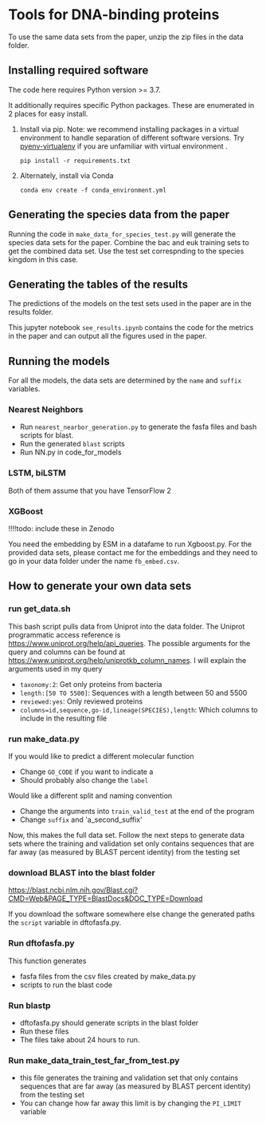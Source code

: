 # Tools for DNA-binding proteins

To use the same data sets from the paper, unzip the zip files in the data folder. 

## Installing required software

The code here requires Python version >= 3.7. 

It additionally requires specific Python packages. These are enumerated in 2 places for easy install.
 
1) Install via pip. Note: we recommend installing packages in a virtual environment to handle separation of different software versions. Try [pyenv-virtualenv](https://github.com/pyenv/pyenv-virtualenv) if you are unfamiliar with virtual environment .
    
    `pip install -r requirements.txt`
    
2) Alternately, install via Conda

    `conda env create -f conda_environment.yml`


## Generating the species data from the paper
Running the code in `make_data_for_species_test.py` will generate the species data sets for the paper. Combine the bac and euk training sets to get the combined data set. Use the test set correspnding to the species kingdom in this case. 

## Generating the tables of the results
The predictions of the models on the test sets used in the paper are in the results folder. 

This jupyter notebook `see_results.ipynb` contains the code for the metrics in the paper and can output all the figures used in the paper.

## Running the models
For all the models, the data sets are determined by the `name` and `suffix` variables. 

### Nearest Neighbors 
- Run `nearest_nearbor_generation.py` to generate the fasfa files and bash scripts for blast. 
- Run the generated `blast` scripts
- Run NN.py in code_for_models

### LSTM, biLSTM
Both of them assume that you have TensorFlow 2 

### XGBoost

!!!!todo: include these in Zenodo

You need the embedding by ESM in a datafame to run Xgboost.py. For the provided data sets, please contact me for the embeddings and they need to go in your data folder under the name `fb_embed.csv`. 

## How to generate your own data sets

### run get_data.sh

This bash script pulls data from Uniprot into the data folder. The Uniprot programmatic access reference is https://www.uniprot.org/help/api_queries. 
The possible arguments for the query and columns can be found at https://www.uniprot.org/help/uniprotkb_column_names.
I will explain the arguments used in my query
- `taxonomy:2`: Get only proteins from bacteria
- `length:[50 TO 5500]`: Sequences with a length between 50 and 5500
- `reviewed:yes`: Only reviewed proteins
- `columns=id,sequence,go-id,lineage(SPECIES),length`: Which columns to include in the resulting file

### run make_data.py
If you would like to predict a different molecular function
- Change `GO_CODE` if you want to indicate a 
- Should probably also change the `label`

Would like a different split and naming convention
- Change the arguments into `train_valid_test` at the end of the program
- Change `suffix` and 'a_second_suffix'

Now, this makes the full data set. Follow the next steps to generate data sets where the training and validation set only contains sequences that are far away (as measured by BLAST percent identity) from the testing set

### download BLAST into the blast folder

https://blast.ncbi.nlm.nih.gov/Blast.cgi?CMD=Web&PAGE_TYPE=BlastDocs&DOC_TYPE=Download

If you download the software somewhere else change the generated paths the `script` variable in dftofasfa.py.

### Run dftofasfa.py
This function generates 
- fasfa files from the csv files created by make_data.py
- scripts to run the blast code 

### Run blastp
- dftofasfa.py should generate scripts in the blast folder
- Run these files
- The files take about 24 hours to run. 

### Run make_data_train_test_far_from_test.py
- this file generates the training and validation set that only contains sequences that are far away (as measured by BLAST percent identity) from the testing set
- You can change how far away this limit is by changing the `PI_LIMIT` variable
